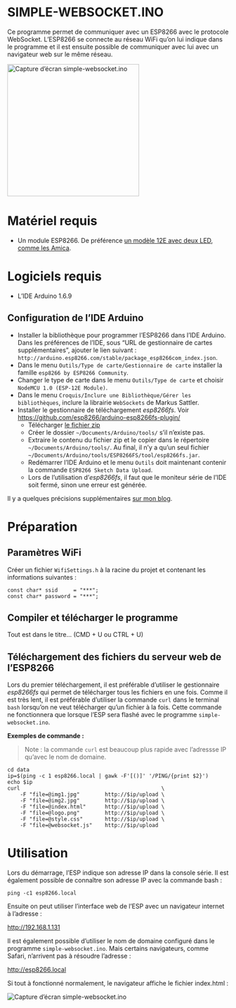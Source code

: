 SIMPLE-WEBSOCKET.INO
====================

Ce programme permet de communiquer avec un ESP8266 avec le protocole WebSocket. L’ESP8266 se connecte au réseau WiFi qu’on lui indique dans le programme et il est ensuite possible de communiquer avec lui avec un navigateur web sur le même réseau.

<p><a href="https://github.com/NicHub/ouilogique-ESP8266-Arduino/raw/master/simple-websocket/images/simple-websocket-screenshot-01.png" target="_blank"><img src="https://github.com/NicHub/ouilogique-ESP8266-Arduino/raw/master/simple-websocket/images/simple-websocket-screenshot-01.png" alt="Capture d’écran simple-websocket.ino" style="max-width:300px;width:300px;" width="300px;" /></a></p>

# Matériel requis

- Un module ESP8266. De préférence [un modèle 12E avec deux LED, comme les Amica](http://ouilogique.com/NodeMCU_esp8266_amica/).

# Logiciels requis

- L’IDE Arduino 1.6.9

## Configuration de l’IDE Arduino

- Installer la bibliothèque pour programmer l’ESP8266 dans l’IDE Arduino. Dans les préférences de l’IDE, sous “URL de gestionnaire de cartes supplémentaires”, ajouter le lien suivant : `http://arduino.esp8266.com/stable/package_esp8266com_index.json`.
- Dans le menu `Outils/Type de carte/Gestionnaire de carte` installer la famille `esp8266 by ESP8266 Community`.
- Changer le type de carte dans le menu `Outils/Type de carte` et choisir `NodeMCU 1.0 (ESP-12E Module)`.
- Dans le menu `Croquis/Inclure une Bibliothèque/Gérer les bibliothèques`, inclure la librairie `WebSockets` de Markus Sattler.
- Installer le gestionnaire de téléchargement *esp8266fs*. Voir <https://github.com/esp8266/arduino-esp8266fs-plugin/>
	- Télécharger [le fichier zip](https://github.com/esp8266/arduino-esp8266fs-plugin/releases/tag/0.2.0)
	- Créer le dossier `~/Documents/Arduino/tools/` s’il n’existe pas.
	- Extraire le contenu du fichier zip et le copier dans le répertoire `~/Documents/Arduino/tools/`. Au final, il n’y a qu’un seul fichier `~/Documents/Arduino/tools/ESP8266FS/tool/esp8266fs.jar`.
	- Redémarrer l’IDE Arduino et le menu `Outils` doit maintenant contenir la commande `ESP8266 Sketch Data Upload`.
	- Lors de l’utilisation d’*esp8266fs*, il faut que le moniteur série de l’IDE soit fermé, sinon une erreur est générée.

Il y a quelques précisions supplémentaires [sur mon blog](http://ouilogique.com/NodeMCU_esp8266/#programmation-en-arduino-c).



# Préparation

## Paramètres WiFi

Créer un fichier `WifiSettings.h` à la racine du projet et contenant les informations suivantes :

    const char* ssid     = "***";
    const char* password = "***";

## Compiler et télécharger le programme

Tout est dans le titre... (CMD + U ou CTRL + U)

## Téléchargement des fichiers du serveur web de l’ESP8266

Lors du premier téléchargement, il est préférable d’utiliser le gestionnaire *esp8266fs* qui permet de télécharger tous les fichiers en une fois. Comme il est très lent, il est préférable d’utiliser la commande `curl` dans le terminal `bash` lorsqu’on ne veut télécharger qu’un fichier à la fois. Cette commande ne fonctionnera que lorsque l’ESP sera flashé avec le programme `simple-websocket.ino`.

**Exemples de commande :**

> Note : la commande `curl` est beaucoup plus rapide avec l’adressse IP qu’avec le nom de domaine.

    cd data
    ip=$(ping -c 1 esp8266.local | gawk -F'[()]' '/PING/{print $2}')
    echo $ip
    curl                                             \
        -F "file=@img1.jpg"        http://$ip/upload \
        -F "file=@img2.jpg"        http://$ip/upload \
        -F "file=@index.html"      http://$ip/upload \
        -F "file=@logo.png"        http://$ip/upload \
        -F "file=@style.css"       http://$ip/upload \
        -F "file=@websocket.js"    http://$ip/upload



# Utilisation

Lors du démarrage, l’ESP indique son adresse IP dans la console série. Il est également possible de connaître son adresse IP avec la commande bash :

	ping -c1 esp8266.local

Ensuite on peut utiliser l’interface web de l’ESP avec un navigateur internet à l’adresse :

http://192.168.1.131

Il est également possible d’utiliser le nom de domaine configuré dans le programme `simple-websocket.ino`. Mais certains navigateurs, comme Safari, n’arrivent pas à résoudre l’adresse :

http://esp8266.local

Si tout à fonctionné normalement, le navigateur affiche le fichier index.html :

![Capture d’écran simple-websocket.ino](https://github.com/NicHub/ouilogique-ESP8266-Arduino/raw/master/simple-websocket/images/simple-websocket-screenshot-01.png)

<!--
[[ https://github.com/NicHub/ouilogique-ESP8266-Arduino/raw/master/simple-websocket/images/simple-websocket-screenshot-01.png | width = 300px ]]


![Capture d’écran simple-websocket.ino](https://github.com/NicHub/ouilogique-ESP8266-Arduino/raw/master/simple-websocket/images/simple-websocket-screenshot-01.png =250x)


![Capture d’écran simple-websocket.ino](https://github.com/NicHub/ouilogique-ESP8266-Arduino/raw/master/simple-websocket/images/simple-websocket-screenshot-01.png){: width="36px" }


![Capture d’écran simple-websocket.ino](https://github.com/NicHub/ouilogique-ESP8266-Arduino/raw/master/simple-websocket/images/simple-websocket-screenshot-01.png){:width="36px"}
-->

